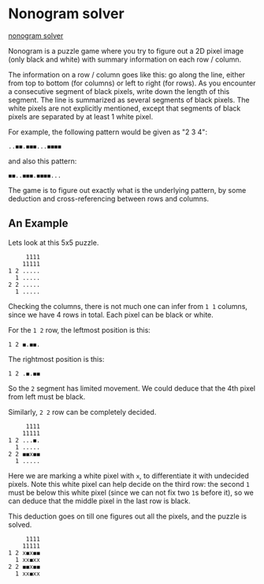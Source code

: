 # Nonogram solver
[nonogram solver](nonogram.html)

Nonogram is a puzzle game where you try to figure out a 2D pixel image
(only black and white) with summary information on each row / column.

The information on a row / column goes like this: go along the line,
either from top to bottom (for columns) or left to right (for rows).
As you encounter a consecutive segment of black pixels, write down the
length of this segment. The line is summarized as several segments of
black pixels. The white pixels are not explicitly mentioned, except
that segments of black pixels are separated by at least 1 white pixel.

For example, the following pattern would be given as "2 3 4":

```
..◼◼.◼◼◼...◼◼◼◼
```

and also this pattern:

```
◼◼..◼◼◼.◼◼◼◼...
```

The game is to figure out exactly what is the underlying pattern, by
some deduction and cross-referencing between rows and columns.

## An Example

Lets look at this 5x5 puzzle.

```
     1111
    11111
1 2 .....
  1 .....
2 2 .....
  1 .....
```

Checking the columns, there is not much one can infer from `1 1`
columns, since we have 4 rows in total. Each pixel can be black or
white.

For the `1 2` row, the leftmost position is this:

```
1 2 ◼.◼◼.
```

The rightmost position is this:

```
1 2 .◼.◼◼
```
So the `2` segment has limited movement. We could deduce that the 4th
pixel from left must be black.

Similarly, `2 2` row can be completely decided.

```
     1111
    11111
1 2 ...◼.
  1 .....
2 2 ◼◼x◼◼
  1 .....
```

Here we are marking a white pixel with `x`, to differentiate it with
undecided pixels. Note this white pixel can help decide on the third
row: the second `1` must be below this white pixel (since we can not
fix two `1`s before it), so we can deduce that the middle pixel in the
last row is black.

This deduction goes on till one figures out all the pixels, and the
puzzle is solved.

```
     1111
    11111
1 2 x◼x◼◼
  1 xx◼xx
2 2 ◼◼x◼◼
  1 xx◼xx
```
